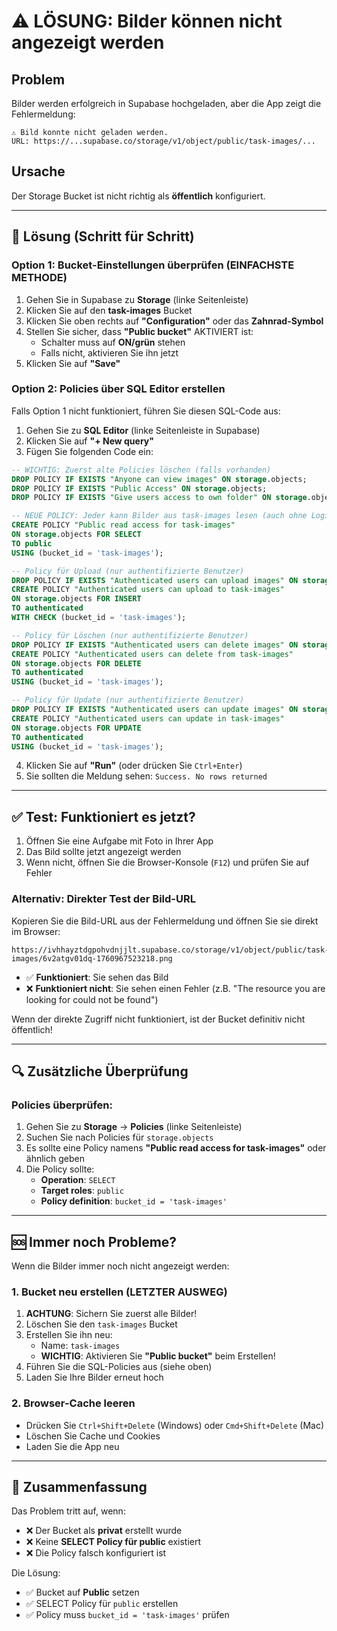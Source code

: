 # ⚠️ LÖSUNG: Bilder können nicht angezeigt werden

## Problem
Bilder werden erfolgreich in Supabase hochgeladen, aber die App zeigt die Fehlermeldung:
```
⚠️ Bild konnte nicht geladen werden.
URL: https://...supabase.co/storage/v1/object/public/task-images/...
```

## Ursache
Der Storage Bucket ist nicht richtig als **öffentlich** konfiguriert.

---

## 🔧 Lösung (Schritt für Schritt)

### Option 1: Bucket-Einstellungen überprüfen (EINFACHSTE METHODE)

1. Gehen Sie in Supabase zu **Storage** (linke Seitenleiste)
2. Klicken Sie auf den **task-images** Bucket
3. Klicken Sie oben rechts auf **"Configuration"** oder das **Zahnrad-Symbol**
4. Stellen Sie sicher, dass **"Public bucket"** AKTIVIERT ist:
   - Schalter muss auf **ON/grün** stehen
   - Falls nicht, aktivieren Sie ihn jetzt
5. Klicken Sie auf **"Save"**

### Option 2: Policies über SQL Editor erstellen

Falls Option 1 nicht funktioniert, führen Sie diesen SQL-Code aus:

1. Gehen Sie zu **SQL Editor** (linke Seitenleiste in Supabase)
2. Klicken Sie auf **"+ New query"**
3. Fügen Sie folgenden Code ein:

```sql
-- WICHTIG: Zuerst alte Policies löschen (falls vorhanden)
DROP POLICY IF EXISTS "Anyone can view images" ON storage.objects;
DROP POLICY IF EXISTS "Public Access" ON storage.objects;
DROP POLICY IF EXISTS "Give users access to own folder" ON storage.objects;

-- NEUE POLICY: Jeder kann Bilder aus task-images lesen (auch ohne Login)
CREATE POLICY "Public read access for task-images"
ON storage.objects FOR SELECT
TO public
USING (bucket_id = 'task-images');

-- Policy für Upload (nur authentifizierte Benutzer)
DROP POLICY IF EXISTS "Authenticated users can upload images" ON storage.objects;
CREATE POLICY "Authenticated users can upload to task-images"
ON storage.objects FOR INSERT
TO authenticated
WITH CHECK (bucket_id = 'task-images');

-- Policy für Löschen (nur authentifizierte Benutzer)
DROP POLICY IF EXISTS "Authenticated users can delete images" ON storage.objects;
CREATE POLICY "Authenticated users can delete from task-images"
ON storage.objects FOR DELETE
TO authenticated
USING (bucket_id = 'task-images');

-- Policy für Update (nur authentifizierte Benutzer)
DROP POLICY IF EXISTS "Authenticated users can update images" ON storage.objects;
CREATE POLICY "Authenticated users can update in task-images"
ON storage.objects FOR UPDATE
TO authenticated
USING (bucket_id = 'task-images');
```

4. Klicken Sie auf **"Run"** (oder drücken Sie `Ctrl+Enter`)
5. Sie sollten die Meldung sehen: `Success. No rows returned`

---

## ✅ Test: Funktioniert es jetzt?

1. Öffnen Sie eine Aufgabe mit Foto in Ihrer App
2. Das Bild sollte jetzt angezeigt werden
3. Wenn nicht, öffnen Sie die Browser-Konsole (`F12`) und prüfen Sie auf Fehler

### Alternativ: Direkter Test der Bild-URL

Kopieren Sie die Bild-URL aus der Fehlermeldung und öffnen Sie sie direkt im Browser:
```
https://ivhhayztdgpohvdnjjlt.supabase.co/storage/v1/object/public/task-images/6v2atgv01dq-1760967523218.png
```

- ✅ **Funktioniert**: Sie sehen das Bild
- ❌ **Funktioniert nicht**: Sie sehen einen Fehler (z.B. "The resource you are looking for could not be found")

Wenn der direkte Zugriff nicht funktioniert, ist der Bucket definitiv nicht öffentlich!

---

## 🔍 Zusätzliche Überprüfung

### Policies überprüfen:

1. Gehen Sie zu **Storage** → **Policies** (linke Seitenleiste)
2. Suchen Sie nach Policies für `storage.objects`
3. Es sollte eine Policy namens **"Public read access for task-images"** oder ähnlich geben
4. Die Policy sollte:
   - **Operation**: `SELECT`
   - **Target roles**: `public`
   - **Policy definition**: `bucket_id = 'task-images'`

---

## 🆘 Immer noch Probleme?

Wenn die Bilder immer noch nicht angezeigt werden:

### 1. Bucket neu erstellen (LETZTER AUSWEG)

1. **ACHTUNG**: Sichern Sie zuerst alle Bilder!
2. Löschen Sie den `task-images` Bucket
3. Erstellen Sie ihn neu:
   - Name: `task-images`
   - **WICHTIG**: Aktivieren Sie **"Public bucket"** beim Erstellen!
4. Führen Sie die SQL-Policies aus (siehe oben)
5. Laden Sie Ihre Bilder erneut hoch

### 2. Browser-Cache leeren

- Drücken Sie `Ctrl+Shift+Delete` (Windows) oder `Cmd+Shift+Delete` (Mac)
- Löschen Sie Cache und Cookies
- Laden Sie die App neu

---

## 📝 Zusammenfassung

Das Problem tritt auf, wenn:
- ❌ Der Bucket als **privat** erstellt wurde
- ❌ Keine **SELECT Policy für public** existiert
- ❌ Die Policy falsch konfiguriert ist

Die Lösung:
- ✅ Bucket auf **Public** setzen
- ✅ SELECT Policy für `public` erstellen
- ✅ Policy muss `bucket_id = 'task-images'` prüfen

